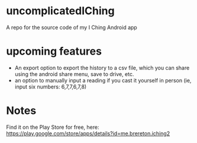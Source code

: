 # uncomplicatedIChing
A repo for the source code of my I Ching Android app

# upcoming features
* An export option to export the history to a csv file, which you can share using the android share menu, save to drive, etc.
* an option to manually input a reading if you cast it yourself in person (ie, input six numbers: 6,7,7,6,7,8)

# Notes

Find it on the Play Store for free, here: https://play.google.com/store/apps/details?id=me.brereton.iching2
